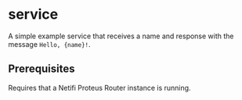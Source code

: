 # service
A simple example service that receives a name and response with the message `Hello, {name}!`.

## Prerequisites
Requires that a Netifi Proteus Router instance is running.
